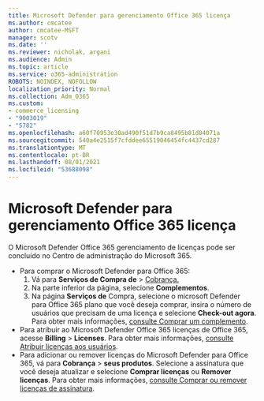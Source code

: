 ```yaml
---
title: Microsoft Defender para gerenciamento Office 365 licença
ms.author: cmcatee
author: cmcatee-MSFT
manager: scotv
ms.date: ''
ms.reviewer: nicholak, argani
ms.audience: Admin
ms.topic: article
ms.service: o365-administration
ROBOTS: NOINDEX, NOFOLLOW
localization_priority: Normal
ms.collection: Adm_O365
ms.custom:
- commerce_licensing
- "9003019"
- "5782"
ms.openlocfilehash: a60f70953e30ad490f51d7b9ca8495b81d84071a
ms.sourcegitcommit: 540a4e2515f7cfddee65519046454fc4437cd287
ms.translationtype: MT
ms.contentlocale: pt-BR
ms.lasthandoff: 08/01/2021
ms.locfileid: "53688098"
---
```

# <a name="microsoft-defender-for-office-365-license-management"></a>Microsoft Defender para gerenciamento Office 365 licença

O Microsoft Defender Office 365 gerenciamento de licenças pode ser concluído no Centro de administração do Microsoft 365.

- Para comprar o Microsoft Defender para Office 365:
    1. Vá para **Serviços de Compra de**  >  [Cobrança.](https://go.microsoft.com/fwlink/p/?linkid=868433)
    2. Na parte inferior da página, selecione **Complementos**.
    3. Na página **Serviços de** Compra, selecione o microsoft Defender para Office 365 plano que você deseja comprar, insira o número de usuários que precisam de uma licença e selecione **Check-out agora**. Para obter mais informações, [consulte Comprar um complemento](/microsoft-365/commerce/buy-or-edit-an-add-on).
- Para atribuir ao Microsoft Defender Office 365 licenças de Office 365, acesse **Billing**  >  **Licenses**. Para obter mais informações, [consulte Atribuir licenças aos usuários](/microsoft-365/admin/manage/assign-licenses-to-users).
- Para adicionar ou remover licenças do Microsoft Defender para Office 365, vá para **Cobrança**  >  **seus produtos**. Selecione a assinatura que você deseja atualizar e selecione **Comprar licenças** ou **Remover licenças**. Para obter mais informações, [consulte Comprar ou remover licenças de assinatura](/microsoft-365/commerce/licenses/buy-licenses).
